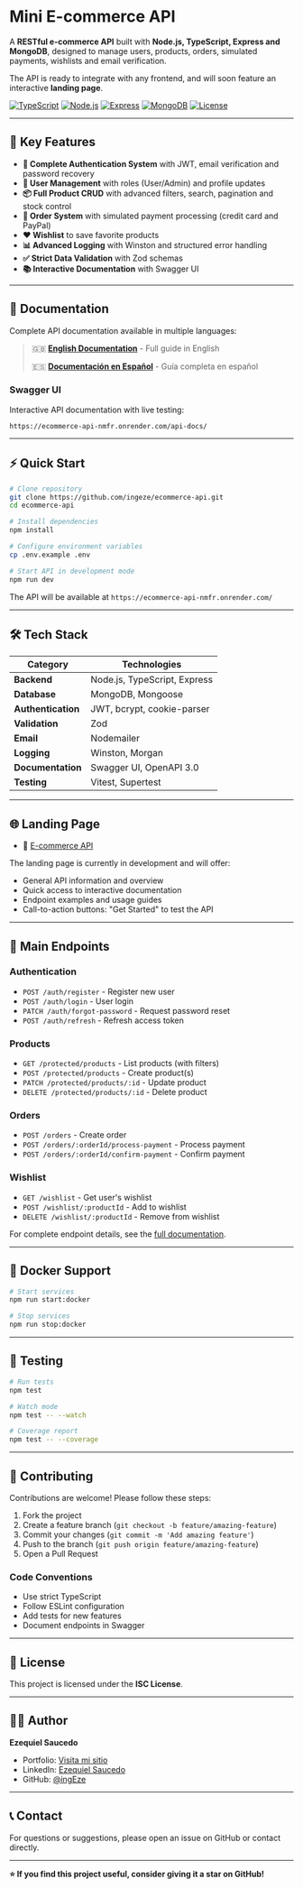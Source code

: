 # Mini E-commerce API

A **RESTful e-commerce API** built with **Node.js, TypeScript, Express and MongoDB**, designed to manage users, products, orders, simulated payments, wishlists and email verification.

The API is ready to integrate with any frontend, and will soon feature an interactive **landing page**.

[![TypeScript](https://img.shields.io/badge/TypeScript-5.8-blue.svg)](https://www.typescriptlang.org/)
[![Node.js](https://img.shields.io/badge/Node.js-20+-green.svg)](https://nodejs.org/)
[![Express](https://img.shields.io/badge/Express-5.1-lightgrey.svg)](https://expressjs.com/)
[![MongoDB](https://img.shields.io/badge/MongoDB-8.16-darkgreen.svg)](https://www.mongodb.com/)
[![License](https://img.shields.io/badge/License-ISC-yellow.svg)](https://opensource.org/licenses/ISC)

---

## 🚀 Key Features

- **🔐 Complete Authentication System** with JWT, email verification and password recovery
- **👥 User Management** with roles (User/Admin) and profile updates
- **📦 Full Product CRUD** with advanced filters, search, pagination and stock control
- **🛒 Order System** with simulated payment processing (credit card and PayPal)
- **❤️ Wishlist** to save favorite products
- **📊 Advanced Logging** with Winston and structured error handling
- **✅ Strict Data Validation** with Zod schemas
- **📚 Interactive Documentation** with Swagger UI

---

## 📖 Documentation

Complete API documentation available in multiple languages:

> 🇬🇧 **[English Documentation](src/docs/documentation.en.md)** - Full guide in English
> 
> 🇪🇸 **[Documentación en Español](src/docs/documentation.es.md)** - Guía completa en español

### Swagger UI

Interactive API documentation with live testing:

```
https://ecommerce-api-nmfr.onrender.com/api-docs/
```

---

## ⚡ Quick Start

```bash
# Clone repository
git clone https://github.com/ingeze/ecommerce-api.git
cd ecommerce-api

# Install dependencies
npm install

# Configure environment variables
cp .env.example .env

# Start API in development mode
npm run dev
```

The API will be available at `https://ecommerce-api-nmfr.onrender.com/`

---

## 🛠️ Tech Stack

| Category | Technologies |
|----------|-------------|
| **Backend** | Node.js, TypeScript, Express |
| **Database** | MongoDB, Mongoose |
| **Authentication** | JWT, bcrypt, cookie-parser |
| **Validation** | Zod |
| **Email** | Nodemailer |
| **Logging** | Winston, Morgan |
| **Documentation** | Swagger UI, OpenAPI 3.0 |
| **Testing** | Vitest, Supertest |

---

## 🌐 Landing Page

- 🔗 [E-commerce API](https://ecommerce-api-page.vercel.app)

The landing page is currently in development and will offer:

- General API information and overview
- Quick access to interactive documentation
- Endpoint examples and usage guides
- Call-to-action buttons: "Get Started" to test the API


---

## 📌 Main Endpoints

### Authentication
- `POST /auth/register` - Register new user
- `POST /auth/login` - User login
- `PATCH /auth/forgot-password` - Request password reset
- `POST /auth/refresh` - Refresh access token

### Products
- `GET /protected/products` - List products (with filters)
- `POST /protected/products` - Create product(s)
- `PATCH /protected/products/:id` - Update product
- `DELETE /protected/products/:id` - Delete product

### Orders
- `POST /orders` - Create order
- `POST /orders/:orderId/process-payment` - Process payment
- `POST /orders/:orderId/confirm-payment` - Confirm payment

### Wishlist
- `GET /wishlist` - Get user's wishlist
- `POST /wishlist/:productId` - Add to wishlist
- `DELETE /wishlist/:productId` - Remove from wishlist

For complete endpoint details, see the [full documentation](src/docs/documentation.en.md).

---

## 🐳 Docker Support

```bash
# Start services
npm run start:docker

# Stop services
npm run stop:docker
```

---

## 🧪 Testing

```bash
# Run tests
npm test

# Watch mode
npm test -- --watch

# Coverage report
npm test -- --coverage
```

---

## 🤝 Contributing

Contributions are welcome! Please follow these steps:

1. Fork the project
2. Create a feature branch (`git checkout -b feature/amazing-feature`)
3. Commit your changes (`git commit -m 'Add amazing feature'`)
4. Push to the branch (`git push origin feature/amazing-feature`)
5. Open a Pull Request

### Code Conventions
- Use strict TypeScript
- Follow ESLint configuration
- Add tests for new features
- Document endpoints in Swagger

---

## 📄 License

This project is licensed under the **ISC License**.

---

## 👨‍💻 Author

**Ezequiel Saucedo**

- Portfolio: [Visita mi sitio](https://portfolio-nine-sandy-13.vercel.app)
- LinkedIn: [Ezequiel Saucedo](https://www.linkedin.com/in/ezequiel-rodrigo-saucedo-50451a294)
- GitHub: [@ingEze](https://github.com/ingEze)

---

## 📞 Contact

For questions or suggestions, please open an issue on GitHub or contact directly.

---

**⭐ If you find this project useful, consider giving it a star on GitHub!**
